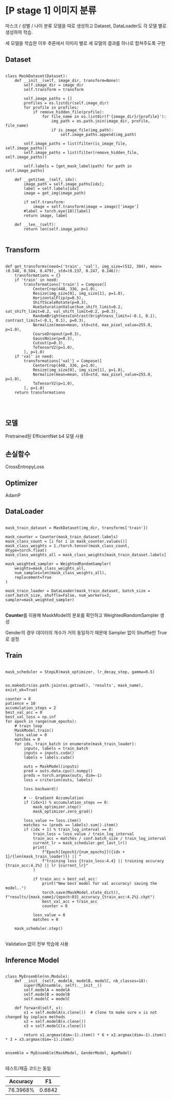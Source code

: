 # \[P stage 1\] 이미지 분류
마스크 / 성별 / 나이 분류 모델을 따로 생성하고 Dataset, DataLoader도 각 모델 별로 생성하여 학습.

세 모델을 학습한 이후 추론에서 이미지 별로 세 모델의 결과를 하나로 합쳐주도록 구현

## Dataset
<pre>
<code>
class MaskDataset(Dataset):
    def __init__(self, image_dir, transform=None):
        self.image_dir = image_dir
        self.transform = transform
        
        self.image_paths = []
        profiles = os.listdir(self.image_dir)
        for profile in profiles:
            if remove_hidden_file(profile):
                for file_name in os.listdir(f'{image_dir}/{profile}'):
                    img_path = os.path.join(image_dir, profile, file_name)
                    if is_image_file(img_path):
                        self.image_paths.append(img_path)
        
        self.image_paths = list(filter(is_image_file, self.image_paths))
        self.image_paths = list(filter(remove_hidden_file, self.image_paths))
        
        self.labels = [get_mask_label(path) for path in self.image_paths]
        
    def __getitem__(self, idx):
        image_path = self.image_paths[idx];
        label = self.labels[idx]
        image = get_img(image_path)
        
        if self.transform:
            image = self.transform(image = image)['image']
        #label = torch.eye(18)[label]
        return image, label
    
    def __len__(self):
        return len(self.image_paths)
</code>
</pre>

## Transform
<pre>
<code>
def get_transforms(need=('train', 'val'), img_size=(512, 384), mean=(0.548, 0.504, 0.479), std=(0.237, 0.247, 0.246)):
    transformations = {}
    if 'train' in need:
        transformations['train'] = Compose([
            CenterCrop(448, 336, p=1.0),
            Resize(img_size[0], img_size[1], p=1.0),
            HorizontalFlip(p=0.5),
            ShiftScaleRotate(p=0.3),
            HueSaturationValue(hue_shift_limit=0.2, sat_shift_limit=0.2, val_shift_limit=0.2, p=0.3),
            RandomBrightnessContrast(brightness_limit=(-0.1, 0.1), contrast_limit=(-0.1, 0.1), p=0.3),
            Normalize(mean=mean, std=std, max_pixel_value=255.0, p=1.0),
            CoarseDropout(p=0.3),
            GaussNoise(p=0.3),
            Cutout(p=0.3),
            ToTensorV2(p=1.0),
        ], p=1.0)
    if 'val' in need:
        transformations['val'] = Compose([
            CenterCrop(448, 336, p=1.0),
            Resize(img_size[0], img_size[1], p=1.0),
            Normalize(mean=mean, std=std, max_pixel_value=255.0, p=1.0),
            ToTensorV2(p=1.0),
        ], p=1.0)
    return transformations
</pre>
</code>

## 모델
Pretrained된 EfficientNet b4 모델 사용

## 손실함수
CrossEntropyLoss

## Optimizer
AdamP

## DataLoader
<pre>
<code>
mask_train_dataset = MaskDataset(img_dir, transforms['train'])

mask_counter = Counter(mask_train_dataset.labels)
mask_class_count = [i for i in mask_counter.values()]
mask_class_weights = 1./torch.tensor(mask_class_count, dtype=torch.float)
mask_class_weights_all = mask_class_weights[mask_train_dataset.labels]

mask_weighted_sampler = WeightedRandomSampler(
    weights=mask_class_weights_all,
    num_samples=len(mask_class_weights_all),
    replacement=True
)

mask_train_loader = DataLoader(mask_train_dataset, batch_size = conf.batch_size, shuffle=False, num_workers=3, sampler=mask_weighted_sampler)
</code>
</pre>

**Counter**를 이용해 MaskModel의 분포를 확인하고 WeightedRandomSampler 생성

Gender의 경우 데이터의 개수가 거의 동일하기 때문에 Sampler 없이 Shuffle만 True로 설정

## Train
<pre>
<code>
mask_scheduler = StepLR(mask_optimizer, lr_decay_step, gamma=0.5)


os.makedirs(os.path.join(os.getcwd(), 'results', mask_name), exist_ok=True)

counter = 0
patience = 10
accumulation_steps = 2
best_val_acc = 0
best_val_loss = np.inf
for epoch in range(num_epochs):
    # train loop
    MaskModel.train()
    loss_value = 0
    matches = 0
    for idx, train_batch in enumerate(mask_train_loader):
        inputs, labels = train_batch
        inputs = inputs.cuda()
        labels = labels.cuda()

        outs = MaskModel(inputs)
        pred = outs.data.cpu().numpy()
        preds = torch.argmax(outs, dim=-1)
        loss = criterion(outs, labels)

        loss.backward()
        
        # -- Gradient Accumulation
        if (idx+1) % accumulation_steps == 0:
            mask_optimizer.step()
            mask_optimizer.zero_grad()

        loss_value += loss.item()
        matches += (preds == labels).sum().item()
        if (idx + 1) % train_log_interval == 0:
            train_loss = loss_value / train_log_interval
            train_acc = matches / conf.batch_size / train_log_interval
            current_lr = mask_scheduler.get_last_lr()
            print(
                f"Epoch[{epoch}/{num_epochs}]({idx + 1}/{len(mask_train_loader)}) || "
                f"training loss {train_loss:4.4} || training accuracy {train_acc:4.2%} || lr {current_lr}"
            )
            
            if train_acc > best_val_acc:
                print("New best model for val accuracy! saving the model..")
                torch.save(MaskModel.state_dict(), f"results/{mask_name}/{epoch:03}_accuracy_{train_acc:4.2%}.ckpt")
                best_val_acc = train_acc
                counter = 0

            loss_value = 0
            matches = 0

    mask_scheduler.step()
</code>
</pre>

Validation 없이 전부 학습에 사용

## Inference Model
<pre>
<code>
class MyEnsemble(nn.Module):
    def __init__(self, modelA, modelB, modelC, nb_classes=18):
        super(MyEnsemble, self).__init__()
        self.modelA = modelA
        self.modelB = modelB
        self.modelC = modelC
        
    def forward(self, x):
        x1 = self.modelA(x.clone())  # clone to make sure x is not changed by inplace methods
        x2 = self.modelB(x.clone())
        x3 = self.modelC(x.clone())
        
        return x1.argmax(dim=-1).item() * 6 + x2.argmax(dim=-1).item() * 3 + x3.argmax(dim=-1).item()
        
        
ensemble = MyEnsemble(MaskModel, GenderModel, AgeModel)
</code>
</pre>


테스트/제출 코드는 동일

|Accuracy|F1|
|:---:|:---:|
| 76.3968% | 0.6842 |
